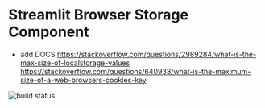
# Streamlit Browser Storage Component

- add DOCS
https://stackoverflow.com/questions/2989284/what-is-the-max-size-of-localstorage-values
https://stackoverflow.com/questions/640938/what-is-the-maximum-size-of-a-web-browsers-cookies-key


![build status](https://github.com/kosfera/streamlit-browser-storage/actions/workflows/lint_and_test/badge.svg)
